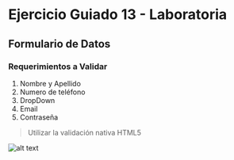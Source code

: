 # Ejercicio Guiado 13 - Laboratoria

## Formulario de Datos 

### Requerimientos a Validar
1. Nombre y Apellido
2. Numero de teléfono
3. DropDown
4. Email
5. Contraseña

>Utilizar la validación nativa  HTML5 

![alt text](https://es.letrag.com/caracteres/a9.png)